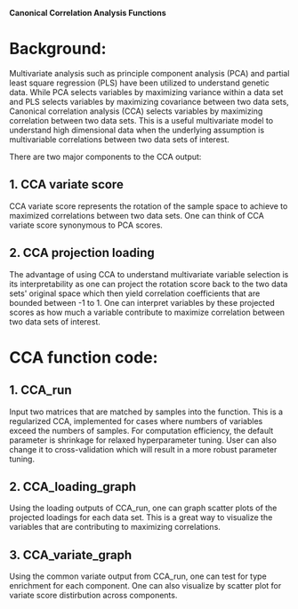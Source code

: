 
**Canonical Correlation Analysis Functions**  
# Background:
Multivariate analysis such as principle component analysis (PCA) and partial least square regression (PLS) have been utilized to understand genetic data. While PCA selects variables by maximizing variance within a data set and PLS selects variables by maximizing covariance between two data sets, Canonical correlation analysis (CCA) selects variables by maximizing correlation between two data sets. This is a useful multivariate model to understand high dimensional data when the underlying assumption is multivariable correlations between two data sets of interest. 

There are two major components to the CCA output: 
## 1. CCA variate score  
CCA variate score represents the rotation of the sample space to achieve to maximized correlations between two data sets. One can think of CCA variate score synonymous to PCA scores.   

## 2. CCA projection loading 
The advantage of using CCA to understand multivariate variable selection is its interpretability as one can project the rotation score back to the two data sets' original space which then yield correlation coefficients that are bounded between -1 to 1. One can interpret variables by these projected scores as how much a variable contribute to maximize correlation between two data sets of interest. 

# CCA function code:
## 1. CCA_run 
Input two matrices that are matched by samples into the function. This is a regularized CCA, implemented for cases where numbers of variables exceed the numbers of samples. For computation efficiency, the default parameter is shrinkage for relaxed hyperparameter tuning. User can also change it to cross-validation which will result in a more robust parameter tuning. 

## 2. CCA_loading_graph
Using the loading outputs of CCA_run, one can graph scatter plots of the projected loadings for each data set. This is a great way to visualize the variables that are contributing to maximizing correlations.   

## 3. CCA_variate_graph 
Using the common variate  output from CCA_run, one can test for type enrichment for each component. One can also visualize by scatter plot for variate score distirbution across components. 


